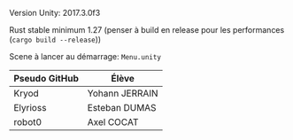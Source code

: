 Version Unity: 2017.3.0f3

Rust stable minimum 1.27
(penser à build en release pour les performances (`cargo build --release`))

Scene à lancer au démarrage: `Menu.unity`

| Pseudo GitHub  | Élève          |
| -------------- | -------------- |
| Kryod          | Yohann JERRAIN |
| Elyrioss       | Esteban DUMAS  |
| robot0         | Axel COCAT     |
